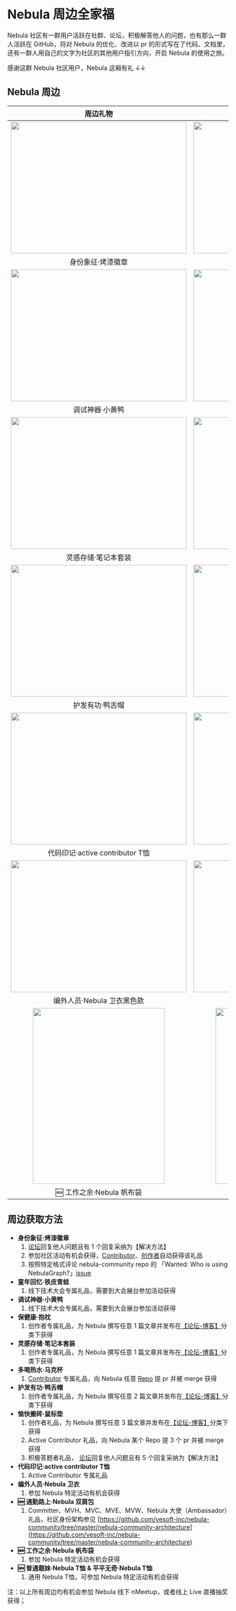 # Nebula 周边全家福

Nebula 社区有一群用户活跃在社群、论坛，积极解答他人的问题，也有那么一群人活跃在 GitHub，将对 Nebula 的优化、改进以 pr 的形式写在了代码、文档里，还有一群人用自己的文字为社区的其他用户指引方向，开启 Nebula 的使用之旅。

感谢这群 Nebula 社区用户，Nebula 这厢有礼 ↓↓

## Nebula 周边

| 周边礼物 | 周边礼物 |
| :---: | :---: |
| <img src="https://www-cdn.nebula-graph.com.cn/nebula-blog/Draft/nebula-badge.jpg" width="400" height="300" >| <img src="https://www-cdn.nebula-graph.com.cn/nebula-blog/Draft/nebula-frog.jpg" width="400" height="300" >|
| 身份象征·烤漆徽章 | 童年回忆·铁皮青蛙 |
| <img src="https://www-cdn.nebula-graph.com.cn/nebula-blog/Draft/nebula-duck.jpg" width="400" height="300" >| <img src="https://www-cdn.nebula-graph.com.cn/nebula-blog/Draft/nebula-pillow.jpg" width="400" height="300" >|
| 调试神器·小黄鸭 | 保健康·抱枕 |
| <img src="https://www-cdn.nebula-graph.com.cn/nebula-blog/Draft/nebula-notebook.jpg" width="400" height="300" >| <img src="https://www-cdn.nebula-graph.com.cn/nebula-blog/Draft/nebula-cup.jpg" width="400" height="300" >|
| 灵感存储·笔记本套装 | 多喝热水·马克杯 |
| <img src="https://www-cdn.nebula-graph.com.cn/nebula-blog/Draft/nebula-hat.jpg" width="400" height="300" >| <img src="https://www-cdn.nebula-graph.com.cn/nebula-blog/Draft/nebula-mouse-pad.jpg" width="400" height="300" >|
| 护发有功·鸭舌帽 | 愉快搬砖·鼠标垫 |
| <img src="https://www-cdn.nebula-graph.com.cn/nebula-blog/Draft/nebula-active-contributor-t-shirt.jpg" width="400" height="300" >| <img src="https://www-cdn.nebula-graph.com.cn/nebula-blog/Draft/nebula-sweatshirt-white.jpg" width="400" height="300" >|
| 代码印记·active contributor T恤 | 编外人员·Nebula 卫衣白色款 |
| <img src="https://www-cdn.nebula-graph.com.cn/nebula-blog/Draft/nebula-sweatshirt-black.jpg" width="400" height="300" >| <img src="https://www-cdn.nebula-graph.com.cn/nebula-blog/Draft/nebula-norm-t-shirt.jpeg" width="400" height="300" >|
| 编外人员·Nebula 卫衣黑色款 | 🆕 普通靓妹·Nebula 通用T恤 |
| <img src="https://www-cdn.nebula-graph.com.cn/nebula-blog/Draft/nebula-canvas-bag.jpeg" width="300" height="400" >| <img src="https://www-cdn.nebula-graph.com.cn/nebula-blog/Draft/nebula-amazing-bag.jpeg" width="300" height="400" >|
| 🆕 工作之余·Nebula 帆布袋 | 🆕 通勤路上·Nebula 双肩包 |


## 周边获取方法

- **身份象征·烤漆徽章**
    1. [论坛](https://discuss.nebula-graph.com.cn/)回复他人问题且有 1 个回复采纳为【解决方法】
    2. 参加社区活动有机会获得，[Contributor](https://github.com/vesoft-inc/nebula-community/blob/master/Contributors/contributor-list.md)、[创作者](https://github.com/vesoft-inc/nebula-community/blob/master/nebula-content-program/nebula-content-program.md)自动获得该礼品
    3. 按照特定格式评论 nebula-community repo 的 「Wanted: Who is using NebulaGraph?」[issue](https://github.com/vesoft-inc/nebula-community/issues/2) 
- **童年回忆·铁皮青蛙**
    1. 线下技术大会专属礼品，需要到大会展台参加活动获得
- **调试神器·小黄鸭**
    1. 线下技术大会专属礼品，需要到大会展台参加活动获得 
- **保健康·抱枕**
    1. 创作者专属礼品，为 Nebula 撰写任意 1 篇文章并发布在[【论坛-博客】](https://discuss.nebula-graph.com.cn/c/blog/8)分类下获得
- **灵感存储·笔记本套装**
    1. 创作者专属礼品，为 Nebula 撰写任意 1 篇文章并发布在[【论坛-博客】](https://discuss.nebula-graph.com.cn/c/blog/8)分类下获得
- **多喝热水·马克杯**
    1. [Contributor](https://github.com/vesoft-inc/nebula-community/blob/master/Contributors/contributor-list.md) 专属礼品，向 Nebula 任意 [Repo](https://github.com/vesoft-inc) 提 pr 并被 merge 获得
- **护发有功·鸭舌帽**
    1. 创作者专属礼品，为 Nebula 撰写任意 2 篇文章并发布在[【论坛-博客】](https://discuss.nebula-graph.com.cn/c/blog/8)分类下获得
- **愉快搬砖·鼠标垫**
    1. 创作者礼品，为 Nebula 撰写任意 3 篇文章并发布在[【论坛-博客】](https://discuss.nebula-graph.com.cn/c/blog/8)分类下获得
    2. Active Contributor 礼品，向 Nebula 某个 Repo 提 3 个 pr 并被 merge 获得
    3. 积极答题者礼品， [论坛](https://discuss.nebula-graph.com.cn/)回复他人问题且有 5 个回复采纳为【解决方法】
- **代码印记·active contributor T恤**
    1. Active Contributor 专属礼品
- **编外人员·Nebula 卫衣**
    1. 参加 Nebula 特定活动有机会获得
- **🆕 通勤路上·Nebula 双肩包**
    1. Committer、MVH、MVC、MVE、MVW、Nebula 大使（Ambassador）礼品，社区身份架构参见 [https://github.com/vesoft-inc/nebula-community/tree/master/nebula-community-architecture](https://github.com/vesoft-inc/nebula-community/tree/master/nebula-community-architecture)
- **🆕 工作之余·Nebula 帆布袋**
    1. 参加 Nebula 特定活动有机会获得
- **🆕 普通靓妹·Nebula T恤 & 平平无奇·Nebula T恤**
    1. 通用 Nebula T恤，可参加 Nebula 特定活动有机会获得


注：以上所有周边均有机会参加 Nebula 线下 nMeetup，或者线上 Live 直播抽奖获得；
